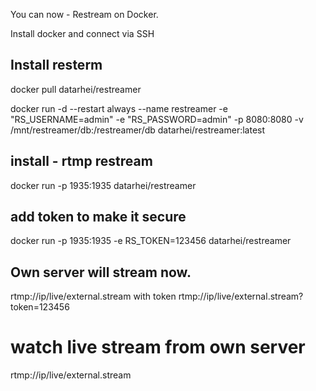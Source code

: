 You can now - Restream on Docker.

Install docker and connect via SSH

## Install resterm

docker pull datarhei/restreamer

docker run -d --restart always --name restreamer 
     -e "RS_USERNAME=admin" -e "RS_PASSWORD=admin" 
     -p 8080:8080 -v /mnt/restreamer/db:/restreamer/db 
     datarhei/restreamer:latest

## install - rtmp restream

docker run  -p 1935:1935  datarhei/restreamer

## add token to make it secure 

docker run -p 1935:1935 -e RS_TOKEN=123456 datarhei/restreamer

## Own server will stream now.

rtmp://ip/live/external.stream
with token
rtmp://ip/live/external.stream?token=123456

# watch live stream from own server
rtmp://ip/live/external.stream
